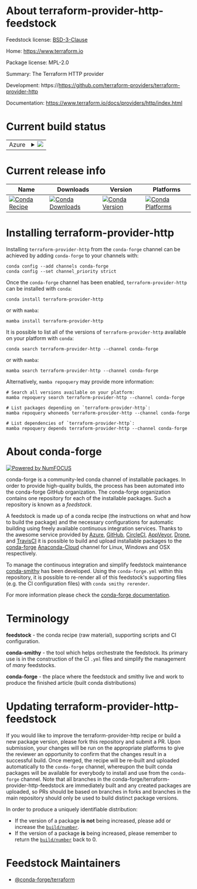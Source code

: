 About terraform-provider-http-feedstock
=======================================

Feedstock license: [BSD-3-Clause](https://github.com/conda-forge/terraform-provider-http-feedstock/blob/main/LICENSE.txt)

Home: https://www.terraform.io

Package license: MPL-2.0

Summary: The Terraform HTTP provider

Development: https://https://github.com/terraform-providers/terraform-provider-http

Documentation: https://www.terraform.io/docs/providers/http/index.html

Current build status
====================


<table>
    
  <tr>
    <td>Azure</td>
    <td>
      <details>
        <summary>
          <a href="https://dev.azure.com/conda-forge/feedstock-builds/_build/latest?definitionId=5841&branchName=main">
            <img src="https://dev.azure.com/conda-forge/feedstock-builds/_apis/build/status/terraform-provider-http-feedstock?branchName=main">
          </a>
        </summary>
        <table>
          <thead><tr><th>Variant</th><th>Status</th></tr></thead>
          <tbody><tr>
              <td>linux_64</td>
              <td>
                <a href="https://dev.azure.com/conda-forge/feedstock-builds/_build/latest?definitionId=5841&branchName=main">
                  <img src="https://dev.azure.com/conda-forge/feedstock-builds/_apis/build/status/terraform-provider-http-feedstock?branchName=main&jobName=linux&configuration=linux%20linux_64_" alt="variant">
                </a>
              </td>
            </tr><tr>
              <td>osx_64</td>
              <td>
                <a href="https://dev.azure.com/conda-forge/feedstock-builds/_build/latest?definitionId=5841&branchName=main">
                  <img src="https://dev.azure.com/conda-forge/feedstock-builds/_apis/build/status/terraform-provider-http-feedstock?branchName=main&jobName=osx&configuration=osx%20osx_64_" alt="variant">
                </a>
              </td>
            </tr><tr>
              <td>win_64</td>
              <td>
                <a href="https://dev.azure.com/conda-forge/feedstock-builds/_build/latest?definitionId=5841&branchName=main">
                  <img src="https://dev.azure.com/conda-forge/feedstock-builds/_apis/build/status/terraform-provider-http-feedstock?branchName=main&jobName=win&configuration=win%20win_64_" alt="variant">
                </a>
              </td>
            </tr>
          </tbody>
        </table>
      </details>
    </td>
  </tr>
</table>

Current release info
====================

| Name | Downloads | Version | Platforms |
| --- | --- | --- | --- |
| [![Conda Recipe](https://img.shields.io/badge/recipe-terraform--provider--http-green.svg)](https://anaconda.org/conda-forge/terraform-provider-http) | [![Conda Downloads](https://img.shields.io/conda/dn/conda-forge/terraform-provider-http.svg)](https://anaconda.org/conda-forge/terraform-provider-http) | [![Conda Version](https://img.shields.io/conda/vn/conda-forge/terraform-provider-http.svg)](https://anaconda.org/conda-forge/terraform-provider-http) | [![Conda Platforms](https://img.shields.io/conda/pn/conda-forge/terraform-provider-http.svg)](https://anaconda.org/conda-forge/terraform-provider-http) |

Installing terraform-provider-http
==================================

Installing `terraform-provider-http` from the `conda-forge` channel can be achieved by adding `conda-forge` to your channels with:

```
conda config --add channels conda-forge
conda config --set channel_priority strict
```

Once the `conda-forge` channel has been enabled, `terraform-provider-http` can be installed with `conda`:

```
conda install terraform-provider-http
```

or with `mamba`:

```
mamba install terraform-provider-http
```

It is possible to list all of the versions of `terraform-provider-http` available on your platform with `conda`:

```
conda search terraform-provider-http --channel conda-forge
```

or with `mamba`:

```
mamba search terraform-provider-http --channel conda-forge
```

Alternatively, `mamba repoquery` may provide more information:

```
# Search all versions available on your platform:
mamba repoquery search terraform-provider-http --channel conda-forge

# List packages depending on `terraform-provider-http`:
mamba repoquery whoneeds terraform-provider-http --channel conda-forge

# List dependencies of `terraform-provider-http`:
mamba repoquery depends terraform-provider-http --channel conda-forge
```


About conda-forge
=================

[![Powered by
NumFOCUS](https://img.shields.io/badge/powered%20by-NumFOCUS-orange.svg?style=flat&colorA=E1523D&colorB=007D8A)](https://numfocus.org)

conda-forge is a community-led conda channel of installable packages.
In order to provide high-quality builds, the process has been automated into the
conda-forge GitHub organization. The conda-forge organization contains one repository
for each of the installable packages. Such a repository is known as a *feedstock*.

A feedstock is made up of a conda recipe (the instructions on what and how to build
the package) and the necessary configurations for automatic building using freely
available continuous integration services. Thanks to the awesome service provided by
[Azure](https://azure.microsoft.com/en-us/services/devops/), [GitHub](https://github.com/),
[CircleCI](https://circleci.com/), [AppVeyor](https://www.appveyor.com/),
[Drone](https://cloud.drone.io/welcome), and [TravisCI](https://travis-ci.com/)
it is possible to build and upload installable packages to the
[conda-forge](https://anaconda.org/conda-forge) [Anaconda-Cloud](https://anaconda.org/)
channel for Linux, Windows and OSX respectively.

To manage the continuous integration and simplify feedstock maintenance
[conda-smithy](https://github.com/conda-forge/conda-smithy) has been developed.
Using the ``conda-forge.yml`` within this repository, it is possible to re-render all of
this feedstock's supporting files (e.g. the CI configuration files) with ``conda smithy rerender``.

For more information please check the [conda-forge documentation](https://conda-forge.org/docs/).

Terminology
===========

**feedstock** - the conda recipe (raw material), supporting scripts and CI configuration.

**conda-smithy** - the tool which helps orchestrate the feedstock.
                   Its primary use is in the construction of the CI ``.yml`` files
                   and simplify the management of *many* feedstocks.

**conda-forge** - the place where the feedstock and smithy live and work to
                  produce the finished article (built conda distributions)


Updating terraform-provider-http-feedstock
==========================================

If you would like to improve the terraform-provider-http recipe or build a new
package version, please fork this repository and submit a PR. Upon submission,
your changes will be run on the appropriate platforms to give the reviewer an
opportunity to confirm that the changes result in a successful build. Once
merged, the recipe will be re-built and uploaded automatically to the
`conda-forge` channel, whereupon the built conda packages will be available for
everybody to install and use from the `conda-forge` channel.
Note that all branches in the conda-forge/terraform-provider-http-feedstock are
immediately built and any created packages are uploaded, so PRs should be based
on branches in forks and branches in the main repository should only be used to
build distinct package versions.

In order to produce a uniquely identifiable distribution:
 * If the version of a package **is not** being increased, please add or increase
   the [``build/number``](https://docs.conda.io/projects/conda-build/en/latest/resources/define-metadata.html#build-number-and-string).
 * If the version of a package **is** being increased, please remember to return
   the [``build/number``](https://docs.conda.io/projects/conda-build/en/latest/resources/define-metadata.html#build-number-and-string)
   back to 0.

Feedstock Maintainers
=====================

* [@conda-forge/terraform](https://github.com/conda-forge/terraform/)

